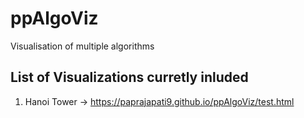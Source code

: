 # ppAlgoViz

Visualisation of multiple algorithms

## List of Visualizations curretly inluded
1. Hanoi Tower -> https://paprajapati9.github.io/ppAlgoViz/test.html
